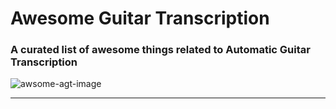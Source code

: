 # Awesome Guitar Transcription

### A curated list of awesome things related to Automatic Guitar Transcription

![awsome-agt-image](https://user-images.githubusercontent.com/34692520/64824341-44161d00-d5a9-11e9-8821-9f4416d4d8f9.png)

---
